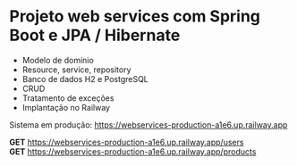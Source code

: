 # Projeto web services com Spring Boot e JPA / Hibernate

- Modelo de domínio
- Resource, service, repository
- Banco de dados H2 e PostgreSQL
- CRUD
- Tratamento de exceções
- Implantação no Railway

Sistema em produção: https://webservices-production-a1e6.up.railway.app

**GET** https://webservices-production-a1e6.up.railway.app/users <br>
**GET** https://webservices-production-a1e6.up.railway.app/products
